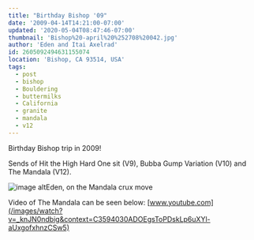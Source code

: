 ```yaml
---
title: "Birthday Bishop '09"
date: '2009-04-14T14:21:00-07:00'
updated: '2020-05-04T08:47:46-07:00'
thumbnail: 'Bishop%20-april%20%252708%20042.jpg'
author: 'Eden and Itai Axelrad'
id: 2605092494631155074
location: 'Bishop, CA 93514, USA'
tags:
  - post
  - bishop
  - Bouldering
  - buttermilks
  - California
  - granite
  - mandala
  - v12
---
```

Birthday Bishop trip in 2009!

Sends of Hit the High Hard One sit (V9), Bubba Gump Variation (V10) and The Mandala (V12).

![image alt](/images/Bishop%20-april%20%252708%20042.jpg)Eden, on the Mandala crux move

Video of The Mandala can be seen below: [www.youtube.com](/images/watch?v=_knJN0ndbig&context=C3594030ADOEgsToPDskLp6uXYl-aUxgofxhnzCSw5)

